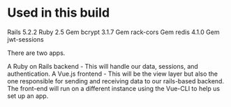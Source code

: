 # Used in this build
Rails 5.2.2
Ruby 2.5
Gem bcrypt 3.1.7
Gem rack-cors
Gem redis 4.1.0
Gem jwt-sessions

There are two apps.

A Ruby on Rails backend - This will handle our data, sessions, and authentication.
A Vue.js frontend - This will be the view layer but also the one responsible for sending and receiving data to our rails-based backend. The front-end will run on a different instance using the Vue-CLI to help us set up an app.
